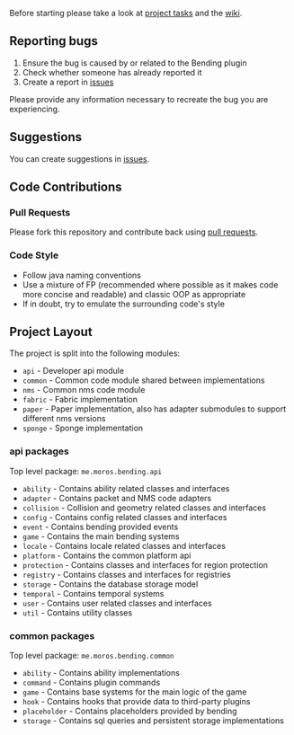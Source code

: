 Before starting please take a look at [project tasks](https://github.com/PrimordialMoros/Bending/projects) and the [wiki](https://github.com/PrimordialMoros/Bending/wiki).

## Reporting bugs

1. Ensure the bug is caused by or related to the Bending plugin
2. Check whether someone has already reported it
3. Create a report in [issues](https://github.com/PrimordialMoros/Bending/issues)

Please provide any information necessary to recreate the bug you are experiencing.

## Suggestions

You can create suggestions in [issues](https://github.com/PrimordialMoros/Bending/issues).

## Code Contributions

### Pull Requests

Please fork this repository and contribute back using [pull requests](https://github.com/PrimordialMoros/Bending/pulls).

### Code Style

- Follow java naming conventions
- Use a mixture of FP (recommended where possible as it makes code more concise and readable) and classic OOP as appropriate
- If in doubt, try to emulate the surrounding code's style

## Project Layout

The project is split into the following modules:
- `api` - Developer api module
- `common` - Common code module shared between implementations
- `nms` - Common nms code module
- `fabric` - Fabric implementation
- `paper` - Paper implementation, also has adapter submodules to support different nms versions
- `sponge` - Sponge implementation

### api packages

Top level package: `me.moros.bending.api`
- `ability` - Contains ability related classes and interfaces
- `adapter` - Contains packet and NMS code adapters
- `collision` - Collision and geometry related classes and interfaces
- `config` - Contains config related classes and interfaces
- `event` - Contains bending provided events
- `game` - Contains the main bending systems
- `locale` - Contains locale related classes and interfaces
- `platform` - Contains the common platform api
- `protection` - Contains classes and interfaces for region protection
- `registry` - Contains classes and interfaces for registries
- `storage` - Contains the database storage model
- `temporal` - Contains temporal systems
- `user` - Contains user related classes and interfaces
- `util` - Contains utility classes

### common packages

Top level package: `me.moros.bending.common`
- `ability` - Contains ability implementations
- `command` - Contains plugin commands
- `game` - Contains base systems for the main logic of the game
- `hook` - Contains hooks that provide data to third-party plugins
- `placeholder` - Contains placeholders provided by bending
- `storage` - Contains sql queries and persistent storage implementations
